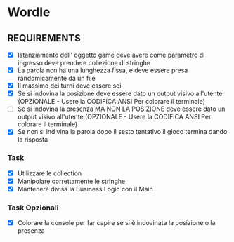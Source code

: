 # Wordle

## REQUIREMENTS

- [X] Istanziamento dell' oggetto game deve avere come parametro di ingresso deve prendere collezione di stringhe 
- [X] La parola non ha una lunghezza fissa, e deve essere presa randomicamente da un file  
- [X] Il massimo dei turni deve essere sei
- [X] Se si indovina la posizione deve essere dato un output visivo all'utente
      (OPZIONALE - Usere la CODIFICA ANSI Per colorare il terminale)  
- [ ] Se si indovina la presenza MA NON LA POSIZIONE deve essere dato un output visivo all'utente
      (OPZIONALE - Usere la CODIFICA ANSI Per colorare il terminale)  
- [X] Se non si indivina la parola dopo il sesto tentativo il gioco termina dando la risposta 

### Task

- [X] Utilizzare le collection
- [X] Manipolare correttamente le stringhe
- [X] Mantenere divisa la Business Logic con il Main

### Task Opzionali

- [X] Colorare la console per far capire se si è indovinata la posizione o la presenza
